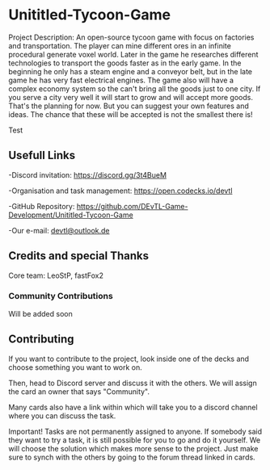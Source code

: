 # Unititled-Tycoon-Game
Project Description: An open-source tycoon game with focus on factories and transportation. The player can mine different ores in an infinite procedural generate voxel world. Later in the game he researches different technologies to transport the goods faster as in the early game. In the beginning he only has a steam engine and a conveyor belt, but in the late game he has very fast electrical engines. The game also will have a complex economy system so the can't bring all the goods just to one city. If you serve a city very well it will start to grow and will accept more goods. That's the planning for now. But you can suggest your own features and ideas. The chance that these will be accepted is not the smallest there is!

Test

## Usefull Links

-Discord invitation:
 https://discord.gg/3t4BueM

-Organisation and task management:
https://open.codecks.io/devtl
 
-GitHub Repository:
 https://github.com/DEvTL-Game-Development/Unititled-Tycoon-Game
 
 -Our e-mail:
 devtl@outlook.de


## Credits and special Thanks

Core team: LeoStP, fastFox2

### Community Contributions
Will be added soon

## Contributing
If you want to contribute to the project, look inside one of the decks and choose something you want to work on.

Then, head to Discord server and discuss it with the others. We will assign the card an owner that says "Community".

Many cards also have a link within which will take you to a discord channel where you can discuss the task.

Important! Tasks are not permanently assigned to anyone. If somebody said they want to try a task, it is still possible for you to go and do it yourself. We will choose the solution which makes more sense to the project. Just make sure to synch with the others by going to the forum thread linked in cards.
